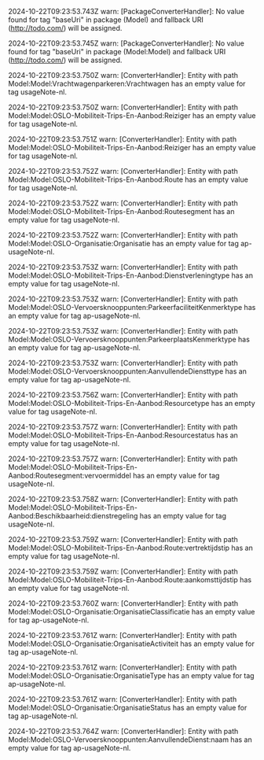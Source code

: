2024-10-22T09:23:53.743Z warn: [PackageConverterHandler]: No value found for tag "baseUri" in package (Model) and fallback URI (http://todo.com/) will be assigned.

2024-10-22T09:23:53.745Z warn: [PackageConverterHandler]: No value found for tag "baseUri" in package (Model:Model) and fallback URI (http://todo.com/) will be assigned.

2024-10-22T09:23:53.750Z warn: [ConverterHandler]: Entity with path Model:Model:Vrachtwagenparkeren:Vrachtwagen has an empty value for tag usageNote-nl.

2024-10-22T09:23:53.750Z warn: [ConverterHandler]: Entity with path Model:Model:OSLO-Mobiliteit-Trips-En-Aanbod:Reiziger has an empty value for tag usageNote-nl.

2024-10-22T09:23:53.751Z warn: [ConverterHandler]: Entity with path Model:Model:OSLO-Mobiliteit-Trips-En-Aanbod:Reiziger has an empty value for tag usageNote-nl.

2024-10-22T09:23:53.752Z warn: [ConverterHandler]: Entity with path Model:Model:OSLO-Mobiliteit-Trips-En-Aanbod:Route has an empty value for tag usageNote-nl.

2024-10-22T09:23:53.752Z warn: [ConverterHandler]: Entity with path Model:Model:OSLO-Mobiliteit-Trips-En-Aanbod:Routesegment has an empty value for tag usageNote-nl.

2024-10-22T09:23:53.752Z warn: [ConverterHandler]: Entity with path Model:Model:OSLO-Organisatie:Organisatie has an empty value for tag ap-usageNote-nl.

2024-10-22T09:23:53.753Z warn: [ConverterHandler]: Entity with path Model:Model:OSLO-Mobiliteit-Trips-En-Aanbod:Dienstverleningtype has an empty value for tag usageNote-nl.

2024-10-22T09:23:53.753Z warn: [ConverterHandler]: Entity with path Model:Model:OSLO-Vervoersknooppunten:ParkeerfaciliteitKenmerktype has an empty value for tag ap-usageNote-nl.

2024-10-22T09:23:53.753Z warn: [ConverterHandler]: Entity with path Model:Model:OSLO-Vervoersknooppunten:ParkeerplaatsKenmerktype has an empty value for tag ap-usageNote-nl.

2024-10-22T09:23:53.753Z warn: [ConverterHandler]: Entity with path Model:Model:OSLO-Vervoersknooppunten:AanvullendeDiensttype has an empty value for tag ap-usageNote-nl.

2024-10-22T09:23:53.756Z warn: [ConverterHandler]: Entity with path Model:Model:OSLO-Mobiliteit-Trips-En-Aanbod:Resourcetype has an empty value for tag usageNote-nl.

2024-10-22T09:23:53.757Z warn: [ConverterHandler]: Entity with path Model:Model:OSLO-Mobiliteit-Trips-En-Aanbod:Resourcestatus has an empty value for tag usageNote-nl.

2024-10-22T09:23:53.757Z warn: [ConverterHandler]: Entity with path Model:Model:OSLO-Mobiliteit-Trips-En-Aanbod:Routesegment:vervoermiddel has an empty value for tag usageNote-nl.

2024-10-22T09:23:53.758Z warn: [ConverterHandler]: Entity with path Model:Model:OSLO-Mobiliteit-Trips-En-Aanbod:Beschikbaarheid:dienstregeling has an empty value for tag usageNote-nl.

2024-10-22T09:23:53.759Z warn: [ConverterHandler]: Entity with path Model:Model:OSLO-Mobiliteit-Trips-En-Aanbod:Route:vertrektijdstip has an empty value for tag usageNote-nl.

2024-10-22T09:23:53.759Z warn: [ConverterHandler]: Entity with path Model:Model:OSLO-Mobiliteit-Trips-En-Aanbod:Route:aankomsttijdstip has an empty value for tag usageNote-nl.

2024-10-22T09:23:53.760Z warn: [ConverterHandler]: Entity with path Model:Model:OSLO-Organisatie:OrganisatieClassificatie has an empty value for tag ap-usageNote-nl.

2024-10-22T09:23:53.761Z warn: [ConverterHandler]: Entity with path Model:Model:OSLO-Organisatie:OrganisatieActiviteit has an empty value for tag ap-usageNote-nl.

2024-10-22T09:23:53.761Z warn: [ConverterHandler]: Entity with path Model:Model:OSLO-Organisatie:OrganisatieType has an empty value for tag ap-usageNote-nl.

2024-10-22T09:23:53.761Z warn: [ConverterHandler]: Entity with path Model:Model:OSLO-Organisatie:OrganisatieStatus has an empty value for tag ap-usageNote-nl.

2024-10-22T09:23:53.764Z warn: [ConverterHandler]: Entity with path Model:Model:OSLO-Vervoersknooppunten:AanvullendeDienst:naam has an empty value for tag ap-usageNote-nl.

